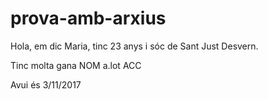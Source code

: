 # prova-amb-arxius

Hola, em dic Maria, tinc 23 anys i sóc de Sant Just Desvern.

Tinc      molta       gana
NOM       a.lot       ACC

Avui és 3/11/2017
